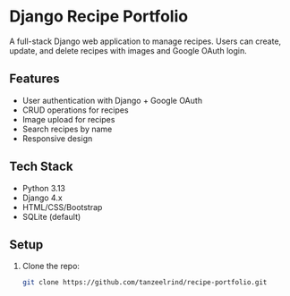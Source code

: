 # Django Recipe Portfolio

A full-stack Django web application to manage recipes. Users can create, update, and delete recipes with images and Google OAuth login.

## Features
- User authentication with Django + Google OAuth
- CRUD operations for recipes
- Image upload for recipes
- Search recipes by name
- Responsive design

## Tech Stack
- Python 3.13
- Django 4.x
- HTML/CSS/Bootstrap
- SQLite (default)

## Setup
1. Clone the repo:
   ```bash
   git clone https://github.com/tanzeelrind/recipe-portfolio.git
